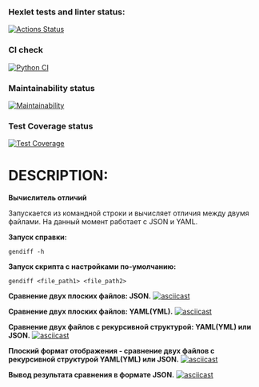 ### Hexlet tests and linter status:
[![Actions Status](https://github.com/DmitriiSushkov/python-project-50/workflows/hexlet-check/badge.svg)](https://github.com/DmitriiSushkov/python-project-50/actions)

### CI check
[![Python CI](https://github.com/DmitriiSushkov/python-project-50/actions/workflows/main.yml/badge.svg)](https://github.com/DmitriiSushkov/python-project-50/actions/workflows/main.yml)

### Maintainability status
[![Maintainability](https://api.codeclimate.com/v1/badges/31e690ee183998f3ee0c/maintainability)](https://codeclimate.com/github/DmitriiSushkov/python-project-50/maintainability)

### Test Coverage status
[![Test Coverage](https://api.codeclimate.com/v1/badges/31e690ee183998f3ee0c/test_coverage)](https://codeclimate.com/github/DmitriiSushkov/python-project-50/test_coverage)


# DESCRIPTION:

**Вычислитель отличий**

Запускается из командной строки и вычисляет отличия между двумя файлами. На данный момент работает с JSON и YAML.

**Запуск справки:**

`gendiff -h`

**Запуск скрипта c настройками по-умолчанию:**

`gendiff <file_path1> <file_path2>`

**Сравнение двух плоских файлов: JSON.**
[![asciicast](https://asciinema.org/a/BT3cK40zjQEyVxcaMmG9YR8RP.svg)](https://asciinema.org/a/BT3cK40zjQEyVxcaMmG9YR8RP)

**Сравнение двух плоских файлов: YAML(YML).**
[![asciicast](https://asciinema.org/a/1L2oH9hnEnOBWdp99QDLRqS6G.svg)](https://asciinema.org/a/1L2oH9hnEnOBWdp99QDLRqS6G)

**Сравнение двух файлов c рекурсивной структурой: YAML(YML) или JSON.**
[![asciicast](https://asciinema.org/a/lCXRxTLZmdTaDrQSG9bWdlqff.svg)](https://asciinema.org/a/lCXRxTLZmdTaDrQSG9bWdlqff)

**Плоский формат отображения - cравнение двух файлов c рекурсивной структурой YAML(YML) или JSON.**
[![asciicast](https://asciinema.org/a/BD4Z7VK4Q3ifbQcLvSFqklLcP.svg)](https://asciinema.org/a/BD4Z7VK4Q3ifbQcLvSFqklLcP)

**Вывод результата сравнения в формате JSON.**
[![asciicast](https://asciinema.org/a/GZ0vltCybm0pwTLHRwokvmsyC.svg)](https://asciinema.org/a/GZ0vltCybm0pwTLHRwokvmsyC)
